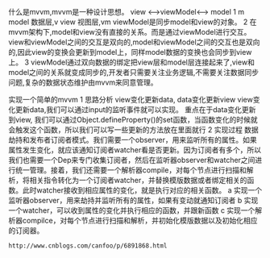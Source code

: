 什么是mvvm,mvvm是一种设计思想。
    view <-->viewModel<--> model
 1  m model 数据层,v view 视图层,vm viewModel是同步model和view的对象。 
 2  在mvvm架构下,model和view没有直接的关系。而是通过viewModel进行交互。view和viewModel之间的交互是双向的,model和viewModel之间的交互也是双向的,因此view的变换会更新到model上，同样model数据的变换也会同步到view上。
 3  viewModel通过双向数据的绑定把view层和model层连接起来了,view和model之间的关系就变成同步的,开发者只需要关注业务逻辑,不需要关注数据同步问题,复杂的数据状态维护由mvvm来同意管理。


 实现一个简单的mvvm
  1 思路分析
    view变化更新data, data变化更新view
    view变化更新data,我们可以通过input的监听事件就可以实现。
    重点在于data变化更新到view, 我们可以通过Object.defineProperty()的set函数，当函数变化的时候就会触发这个函数，所以我们可以写一些更新的方法放在里面就行
  2 实现过程
    数据劫持和发布者订阅者模式。我们需要一个observer，用来监听所有的属性。如果属性发生变化，就应该通知订阅者watcher看是否更新。因为订阅者有多个，所以我们也需要一个Dep来专门收集订阅者，然后在监听器observer和watcher之间进行统一管理。接着，我们还需要一个解析器compile，对每个节点进行扫描和解析，将相关指令转化为一个订阅者watcher，并替换模版数据或者绑定相关的函数。此时watcher接收到相应属性的变化，就是执行对应的相关函数。
    a 实现一个监听器observer，用来劫持并监听所有的属性，如果有变动就通知订阅者
    b 实现一个watcher，可以收到属性的变化并执行相应的函数，并跟新函数
    c 实现一个解析器compilce，对每个节点进行扫描和解析，并初始化模版数据以及初始化相应的订阅器。

    http://www.cnblogs.com/canfoo/p/6891868.html
    
